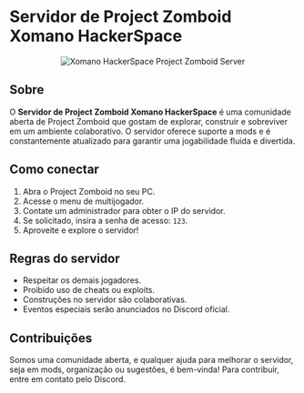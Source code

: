 # Servidor de Project Zomboid Xomano HackerSpace

<p align="center">
  <img src="https://github.com/user-attachments/assets/71027cd0-3748-4606-b1e2-6c4f43afee8e/phplUQM0C-removebg-preview.png" alt="Xomano HackerSpace Project Zomboid Server"/>
</p>

## Sobre

O **Servidor de Project Zomboid Xomano HackerSpace** é uma comunidade aberta de Project Zomboid que gostam de explorar, construir e sobreviver em um ambiente colaborativo. O servidor oferece suporte a mods e é constantemente atualizado para garantir uma jogabilidade fluida e divertida.

## Como conectar

1. Abra o Project Zomboid no seu PC.
2. Acesse o menu de multijogador.
3. Contate um administrador para obter o IP do servidor.
4. Se solicitado, insira a senha de acesso: `123`.
5. Aproveite e explore o servidor!

## Regras do servidor

- Respeitar os demais jogadores.
- Proibido uso de cheats ou exploits.
- Construções no servidor são colaborativas.
- Eventos especiais serão anunciados no Discord oficial.

## Contribuições

Somos uma comunidade aberta, e qualquer ajuda para melhorar o servidor, seja em mods, organização ou sugestões, é bem-vinda! Para contribuir, entre em contato pelo Discord.

